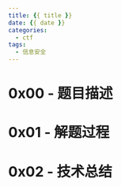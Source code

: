 ```yaml
---
title: {{ title }}
date: {{ date }}
categories: 
  - ctf
tags: 
  - 信息安全
---
```




# 0x00 - 题目描述





<!-- MORE -->



# 0x01 - 解题过程







# 0x02 - 技术总结

